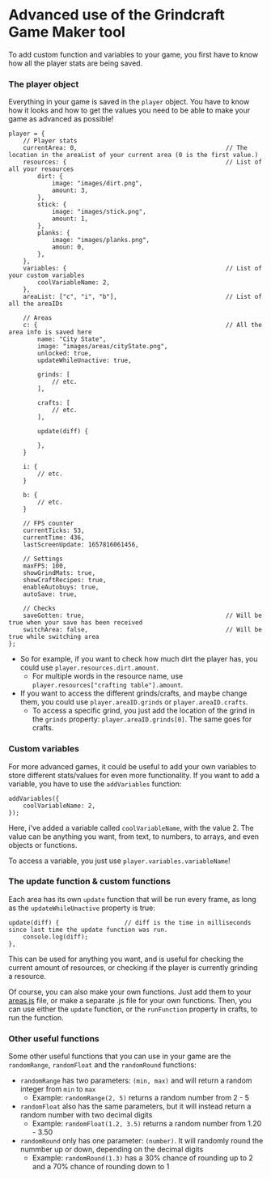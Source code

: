 # Advanced use of the Grindcraft Game Maker tool

To add custom function and variables to your game, you first have to know how all the player stats are being saved.

### The player object

Everything in your game is saved in the `player` object. You have to know how it looks and how to get the values you need to be able to make your game as advanced as possible!

```
player = {
    // Player stats
    currentArea: 0,                                         // The location in the areaList of your current area (0 is the first value.)
    resources: {                                            // List of all your resources
        dirt: {
            image: "images/dirt.png",
            amount: 3,
        },
        stick: {
            image: "images/stick.png",
            amount: 1,
        },
        planks: {
            image: "images/planks.png",
            amoun: 0,
        },
    },
    variables: {                                            // List of your custom variables
        coolVariableName: 2,
    },
    areaList: ["c", "i", "b"],                              // List of all the areaIDs

    // Areas
    c: {                                                    // All the area info is saved here
        name: "City State",
        image: "images/areas/cityState.png",
        unlocked: true,
        updateWhileUnactive: true,

        grinds: [
            // etc.
        ],

        crafts: [
            // etc.
        ],

        update(diff) {

        },
    }

    i: {
        // etc.
    }

    b: {
        // etc.
    }

    // FPS counter
    currentTicks: 53,
    currentTime: 436,
    lastScreenUpdate: 1657816061456,

    // Settings
    maxFPS: 100,
    showGrindMats: true,
    showCraftRecipes: true,
    enableAutobuys: true,
    autoSave: true,

    // Checks
    saveGotten: true,                                       // Will be true when your save has been received
    switchArea: false,                                      // Will be true while switching area
};
```

 - So for example, if you want to check how much dirt the player has, you could use `player.resources.dirt.amount`.
   - For multiple words in the resource name, use `player.resources["crafting table"].amount`.
 - If you want to access the different grinds/crafts, and maybe change them, you could use `player.areaID.grinds` or `player.areaID.crafts`.
   - To access a specific grind, you just add the location of the grind in the `grinds` property: `player.areaID.grinds[0]`. The same goes for crafts.

### Custom variables

For more advanced games, it could be useful to add your own variables to store different stats/values for even more functionality. If you want to add a variable, you have to use the `addVariables` function:
```
addVariables({
    coolVariableName: 2,
});
```
Here, i've added a variable called `coolVariableName`, with the value 2. The value can be anything you want, from text, to numbers, to arrays, and even objects or functions.

To access a variable, you just use `player.variables.variableName`!

### The update function & custom functions

Each area has its own `update` function that will be run every frame, as long as the `updateWhileUnactive` property is true:

```
update(diff) {                  // diff is the time in milliseconds since last time the update function was run.
    console.log(diff);
},
```

This can be used for anything you want, and is useful for checking the current amount of resources, or checking if the player is currently grinding a resource.

Of course, you can also make your own functions. Just add them to your [areas.js](/js/areas.js) file, or make a separate .js file for your own functions.
Then, you can use either the `update` function, or the `runFunction` property in crafts, to run the function.

### Other useful functions

Some other useful functions that you can use in your game are the `randomRange`, `randomFloat` and the `randomRound` functions:

 - `randomRange` has two parameters: `(min, max)` and will return a random integer from `min` to `max`
   - Example: `randomRange(2, 5)` returns a random number from 2 - 5
 - `randomFloat` also has the same parameters, but it will instead return a random number with two decimal digits
   - Example: `randomFloat(1.2, 3.5)` returns a random number from 1.20 - 3.50
 - `randomRound` only has one parameter: `(number)`. It will randomly round the nummber up or down, depending on the decimal digits
   - Example: `randomRound(1.3)` has a 30% chance of rounding up to 2 and a 70% chance of rounding down to 1